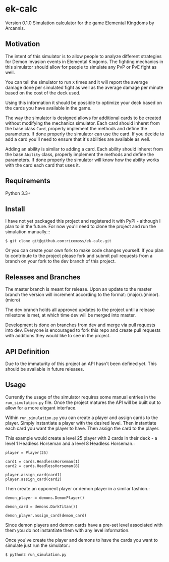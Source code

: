 ek-calc
====================

Version 0.1.0
Simulation calculator for the game Elemental Kingdoms by Arcannis.

Motivation
-----------------

The intent of this simulator is to allow people to analyze different strategies for Demon Invasion events in Elemental Kingoms.  The fighting mechanics in this simulator should allow for people to simulate any PvP or PvE fight as well.

You can tell the simulator to run ``X`` times and it will report the average damage done per simulated fight as well as the average damage per minute based on the cost of the deck used.

Using this information it should be possible to optimize your deck based on the cards you have available in the game.

The way the simulator is designed allows for additional cards to be created without modifying the mechanics simulator.  Each card should inheret from the base class ``Card``, properly implement the methods and define the parameters.  If done properly the simulator can use the card.  If you decide to add a card you'll need to ensure that it's abilities are available as well.

Adding an ability is similar to adding a card.  Each ability should inheret from the base ``Ability`` class, properly implement the methods and define the parameters.  If done properly the simulator will know how the ability works with the card each card that uses it.


Requirements
-----------------

Python 3.3+

Install
-----------------

I have not yet packaged this project and registered it with PyPI - although I plan to in the future.  For now you'll need to clone the project and run the simulation manually.::

    $ git clone git@github.com:ricomoss/ek-calc.git
    
Or you can create your own fork to make code changes yourself.  If you plan to contribute to the project please fork and submit pull requests from a branch on your fork to the dev branch of this project.


Releases and Branches
-----------------

The master branch is meant for release.  Upon an update to the master branch the version will increment according to the format: (major).(minor).(micro)

The dev branch holds all approved updates to the project until a release milestone is met, at which time dev will be merged into master.

Development is done on branches from dev and merge via pull requests into dev. Everyone is encouraged to fork this repo and create pull requests with additions they would like to see in the project.


API Definition
-----------------

Due to the immaturity of this project an API hasn't been defined yet.  This should be available in future releases.

Usage
-----------------

Currently the usage of the simulator requires some manual entries in the ``run_simulation.py`` file.  Once the project matures the API will be built out to allow for a more elegant interface.

Within ``run_simulation.py`` you can create a player and assign cards to the player.  Simply instantiate a player with the desired level.  Then instantiate each card you want the player to have.  Then assign the card to the player.

This example would create a level 25 player with 2 cards in their deck - a level 1 Headless Horseman and a level 8 Headless Horseman.:

    player = Player(25)

    card1 = cards.HeadlessHorseman(1)
    card2 = cards.HeadlessHorseman(8)

    player.assign_card(card1)
    player.assign_card(card2)
    
Then create an opponent player or demon player in a similar fashion.:

    demon_player = demons.DemonPlayer()
    
    demon_card = demons.DarkTitan())
    
    demon_player.assign_card(demon_card)
    
Since demon players and demon cards have a pre-set level associated with them you do not instantiate them with any level information.

Once you've create the player and demons to have the cards you want to simulate just run the simulator.:

    $ python3 run_simulation.py
    

